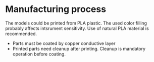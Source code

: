 # Manufacturing process

The models could be printed from PLA plastic. The used color filling probably affects intsrument sensitivity. Use of natural PLA material is recommended. 

  * Parts must be coated by copper conductive layer
  * Printed parts need cleanup after printing. Cleanup is mandatory operation before coating. 

